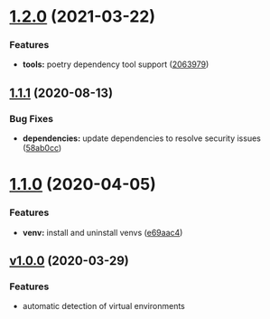 # [1.2.0](https://github.com/Whinarn/vscode-python-auto-venv/compare/v1.1.1...v1.2.0) (2021-03-22)


### Features

* **tools:** poetry dependency tool support ([2063979](https://github.com/Whinarn/vscode-python-auto-venv/commit/2063979b317fe4f8babf8bc38724f63885699666))

## [1.1.1](https://github.com/Whinarn/vscode-python-auto-venv/compare/v1.1.0...v1.1.1) (2020-08-13)


### Bug Fixes

* **dependencies:** update dependencies to resolve security issues ([58ab0cc](https://github.com/Whinarn/vscode-python-auto-venv/commit/58ab0cc9cb1ad5e2caa925c35c4b15741aa462e6))

# [1.1.0](https://github.com/Whinarn/vscode-python-auto-venv/compare/v1.0.0...v1.1.0) (2020-04-05)


### Features

* **venv:** install and uninstall venvs ([e69aac4](https://github.com/Whinarn/vscode-python-auto-venv/commit/e69aac4052b536f7ab31e324188548402850c1c0))

## [v1.0.0](https://github.com/Whinarn/vscode-python-auto-venv/releases/tag/v1.0.0) (2020-03-29)


### Features

* automatic detection of virtual environments
